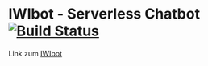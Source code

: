 # IWIbot - Serverless Chatbot   [![Build Status](https://travis-ci.com/Nickkr/IWIbot.svg?token=7UzPQ3m5SA54xynmZqrs&branch=master)](https://travis-ci.com/Nickkr/IWIbot)

Link zum <a href="https://iwibotwebserver.mybluemix.net/">IWIbot</a>
